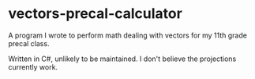 # vectors-precal-calculator
 A program I wrote to perform math dealing with vectors for my 11th grade precal class.

 Written in C#, unlikely to be maintained. I don't believe the projections currently work.
